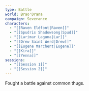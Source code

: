 ```yaml
---
type: Battle
world: Brao'Drana
campaign: Severance
characters:
  - "[[Raven Eléfont|Raven]]"
  - "[[Spudris Shadowsong|Spud]]"
  - "[[Larimar Laguna|Lar]]"
  - "[[Drew Saint Werd|Drew]]"
  - "[[Eugene Marchent|Eugene]]"
  - "[[Kira]]"
  - "[[Yenna]]"
sessions:
  - "[[Session 1]]"
  - "[[Session 2]]"
---
```

Fought a battle against common thugs.